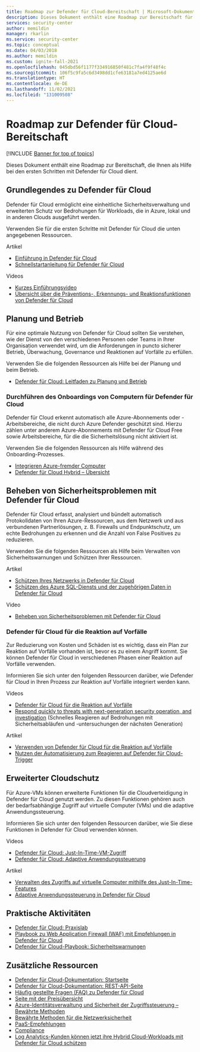 ```yaml
---
title: Roadmap zur Defender für Cloud-Bereitschaft | Microsoft-Dokumentation
description: Dieses Dokument enthält eine Roadmap zur Bereitschaft für die Nutzung von Defender für Cloud.
services: security-center
author: memildin
manager: rkarlin
ms.service: security-center
ms.topic: conceptual
ms.date: 04/03/2018
ms.author: memildin
ms.custom: ignite-fall-2021
ms.openlocfilehash: 045dbd56f1177f334916850f481c7fa4f9f48f4c
ms.sourcegitcommit: 106f5c9fa5c6d3498dd1cfe63181a7ed4125ae6d
ms.translationtype: HT
ms.contentlocale: de-DE
ms.lasthandoff: 11/02/2021
ms.locfileid: "131009508"
---
```

# <a name="defender-for-cloud-readiness-roadmap"></a>Roadmap zur Defender für Cloud-Bereitschaft

[!INCLUDE [Banner for top of topics](./includes/banner.md)]

Dieses Dokument enthält eine Roadmap zur Bereitschaft, die Ihnen als Hilfe bei den ersten Schritten mit Defender für Cloud dient.

## <a name="understanding-defender-for-cloud"></a>Grundlegendes zu Defender für Cloud
Defender für Cloud ermöglicht eine einheitliche Sicherheitsverwaltung und erweiterten Schutz vor Bedrohungen für Workloads, die in Azure, lokal und in anderen Clouds ausgeführt werden. 

Verwenden Sie für die ersten Schritte mit Defender für Cloud die unten angegebenen Ressourcen.

Artikel
- [Einführung in Defender für Cloud](defender-for-cloud-introduction.md)
- [Schnellstartanleitung für Defender für Cloud](get-started.md)

Videos
- [Kurzes Einführungsvideo](https://azure.microsoft.com/resources/videos/introduction-to-azure-security-center/)
- [Übersicht über die Präventions-, Erkennungs- und Reaktionsfunktionen von Defender für Cloud](https://azure.microsoft.com/resources/videos/azurecon-2015-new-azure-security-center-helps-you-prevent-detect-and-respond-to-threats/)

## <a name="planning-and-operations"></a>Planung und Betrieb

Für eine optimale Nutzung von Defender für Cloud sollten Sie verstehen, wie der Dienst von den verschiedenen Personen oder Teams in Ihrer Organisation verwendet wird, um die Anforderungen in puncto sicherer Betrieb, Überwachung, Governance und Reaktionen auf Vorfälle zu erfüllen.

Verwenden Sie die folgenden Ressourcen als Hilfe bei der Planung und beim Betrieb.

- [Defender für Cloud: Leitfaden zu Planung und Betrieb](security-center-planning-and-operations-guide.md)


### <a name="onboarding-computers-to-defender-for-cloud"></a>Durchführen des Onboardings von Computern für Defender für Cloud
Defender für Cloud erkennt automatisch alle Azure-Abonnements oder -Arbeitsbereiche, die nicht durch Azure Defender geschützt sind. Hierzu zählen unter anderem Azure-Abonnements mit Defender für Cloud Free sowie Arbeitsbereiche, für die die Sicherheitslösung nicht aktiviert ist.

Verwenden Sie die folgenden Ressourcen als Hilfe während des Onboarding-Prozesses.

- [Integrieren Azure-fremder Computer](quickstart-onboard-machines.md)
- [Defender für Cloud Hybrid – Übersicht](https://youtu.be/NMa4L_M597k)

## <a name="mitigating-security-issues-using-defender-for-cloud"></a>Beheben von Sicherheitsproblemen mit Defender für Cloud
Defender für Cloud erfasst, analysiert und bündelt automatisch Protokolldaten von Ihren Azure-Ressourcen, aus dem Netzwerk und aus verbundenen Partnerlösungen, z. B. Firewalls und Endpunktschutz, um echte Bedrohungen zu erkennen und die Anzahl von False Positives zu reduzieren.

Verwenden Sie die folgenden Ressourcen als Hilfe beim Verwalten von Sicherheitswarnungen und Schützen Ihrer Ressourcen.

Artikel    
- [Schützen Ihres Netzwerks in Defender für Cloud](./protect-network-resources.md)
- [Schützen des Azure SQL-Diensts und der zugehörigen Daten in Defender für Cloud](./implement-security-recommendations.md)


Video    
- [Beheben von Sicherheitsproblemen mit Defender für Cloud](https://channel9.msdn.com/Blogs/Azure-Security-Videos/Mitigating-Security-Issues-using-Azure-Security-Center)

### <a name="defender-for-cloud-for-incident-response"></a>Defender für Cloud für die Reaktion auf Vorfälle
Zur Reduzierung von Kosten und Schäden ist es wichtig, dass ein Plan zur Reaktion auf Vorfälle vorhanden ist, bevor es zu einem Angriff kommt. Sie können Defender für Cloud in verschiedenen Phasen einer Reaktion auf Vorfälle verwenden.

Informieren Sie sich unter den folgenden Ressourcen darüber, wie Defender für Cloud in Ihren Prozess zur Reaktion auf Vorfälle integriert werden kann.

Videos    
* [Defender für Cloud für die Reaktion auf Vorfälle](https://channel9.msdn.com/Blogs/Azure-Security-Videos/Azure-Security-Center-in-Incident-Response)
* [Respond quickly to threats with next-generation security operation, and investigation](https://youtu.be/e8iFCz5RM4g) (Schnelles Reagieren auf Bedrohungen mit Sicherheitsabläufen und -untersuchungen der nächsten Generation)

Artikel    
* [Verwenden von Defender für Cloud für die Reaktion auf Vorfälle](./tutorial-security-incident.md)
* [Nutzen der Automatisierung zum Reagieren auf Defender für Cloud-Trigger](workflow-automation.md)

## <a name="advanced-cloud-defense"></a>Erweiterter Cloudschutz

Für Azure-VMs können erweiterte Funktionen für die Cloudverteidigung in Defender für Cloud genutzt werden. Zu diesen Funktionen gehören auch der bedarfsabhängige Zugriff auf virtuelle Computer (VMs) und die adaptive Anwendungssteuerung.

Informieren Sie sich unter den folgenden Ressourcen darüber, wie Sie diese Funktionen in Defender für Cloud verwenden können.

Videos    
* [Defender für Cloud: Just-In-Time-VM-Zugriff](https://youtu.be/UOQb2FcdQnU)
* [Defender für Cloud: Adaptive Anwendungssteuerung](https://youtu.be/wWWekI1Y9ck)

Artikel    
* [Verwalten des Zugriffs auf virtuelle Computer mithilfe des Just-In-Time-Features](./just-in-time-access-usage.md)
* [Adaptive Anwendungssteuerung in Defender für Cloud](./adaptive-application-controls.md)

## <a name="hands-on-activities"></a>Praktische Aktivitäten

* [Defender für Cloud: Praxislab](https://www.microsoft.com/handsonlabs/SelfPacedLabs/?storyGuid=78871abf-6f35-4aa0-840f-d801f5cdbd72)
* [Playbook zu Web Application Firewall (WAF) mit Empfehlungen in Defender für Cloud](https://gallery.technet.microsoft.com/ASC-Playbook-Protect-38bd47ff)
* [Defender für Cloud-Playbook: Sicherheitswarnungen](https://gallery.technet.microsoft.com/Azure-Security-Center-f621a046)

## <a name="additional-resources"></a>Zusätzliche Ressourcen
* [Defender für Cloud-Dokumentation: Startseite](./index.yml)
* [Defender für Cloud-Dokumentation: REST-API-Seite](/previous-versions/azure/reference/mt704034(v=azure.100))
* [Häufig gestellte Fragen (FAQ) zu Defender für Cloud](./faq-general.yml)
* [Seite mit der Preisübersicht](https://azure.microsoft.com/pricing/details/security-center/)
* [Azure-Identitätsverwaltung und Sicherheit der Zugriffssteuerung – Bewährte Methoden](../security/fundamentals/identity-management-best-practices.md)
* [Bewährte Methoden für die Netzwerksicherheit](../security/fundamentals/network-best-practices.md)
* [PaaS-Empfehlungen](../security/fundamentals/paas-deployments.md)
* [Compliance](https://www.microsoft.com/trustcenter/compliance/due-diligence-checklist)
* [Log Analytics-Kunden können jetzt ihre Hybrid Cloud-Workloads mit Defender für Cloud schützen](/archive/blogs/msoms/oms-customers-can-now-use-azure-security-center-to-protect-their-hybrid-cloud-workloads)
